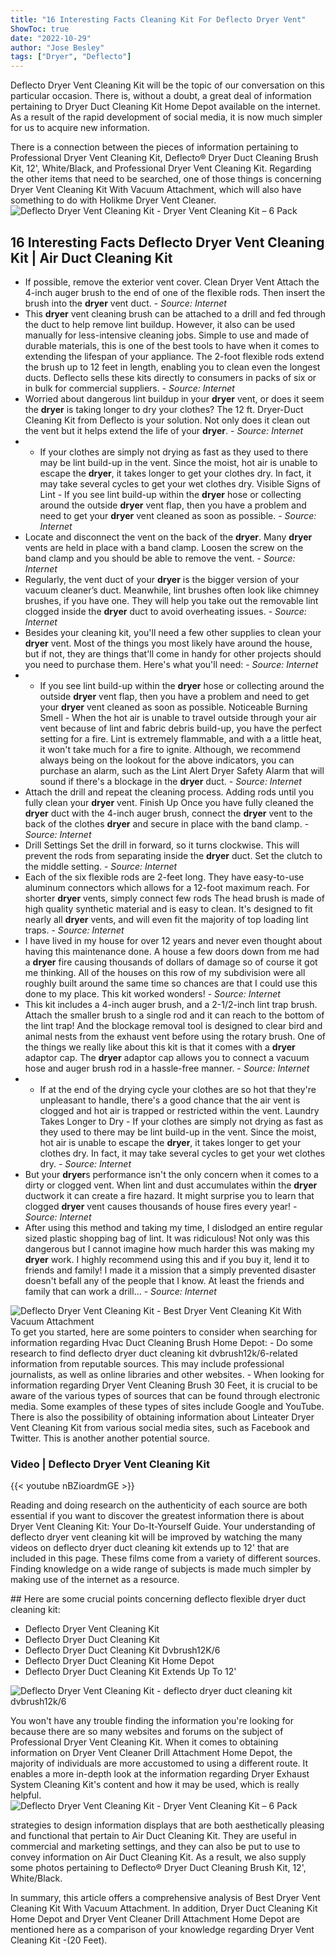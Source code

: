 ```yaml
---
title: "16 Interesting Facts Cleaning Kit For Deflecto Dryer Vent"
ShowToc: true 
date: "2022-10-29"
author: "Jose Besley" 
tags: ["Dryer", "Deflecto"]
---
```


Deflecto Dryer Vent Cleaning Kit will be the topic of our conversation on this particular occasion. There is, without a doubt, a great deal of information pertaining to Dryer Duct Cleaning Kit Home Depot available on the internet. As a result of the rapid development of social media, it is now much simpler for us to acquire new information.

There is a connection between the pieces of information pertaining to Professional Dryer Vent Cleaning Kit, Deflecto® Dryer Duct Cleaning Brush Kit, 12', White/Black, and Professional Dryer Vent Cleaning Kit. Regarding the other items that need to be searched, one of those things is concerning Dryer Vent Cleaning Kit With Vacuum Attachment, which will also have something to do with Holikme Dryer Vent Cleaner.
<img loading="lazy" src="https://carletonrefrigeration.com/wp-content/uploads/duct_cleaning_jamie_and_before_and_after1.jpg" onerror="this.onerror=null;this.src='https://blogger.googleusercontent.com/img/a/AVvXsEhe7F7TRXHtjiKvHb5vS7DmnxvpHiDyoYyYvm1nHB3Qp2_w3BnM6A2eq4v7FYxCC9bfZt3a9vIMtAYEKUiaDQbHMg-ViyGmRIj39MLp0bGFfgfYw1Dc9q_H-T0wiTm3l0Uq42dETrN9eC8aGJ9_IORZsxST1AcLR7np1koOfcc7tnHa4S8Mwz_xD9d0=s16000';" alt="Deflecto Dryer Vent Cleaning Kit - Dryer Vent Cleaning Kit – 6 Pack" >

## 16 Interesting Facts Deflecto Dryer Vent Cleaning Kit | Air Duct Cleaning Kit
-   If possible, remove the exterior vent cover. Clean Dryer Vent Attach the 4-inch auger brush to the end of one of the flexible rods. Then insert the brush into the **dryer** vent duct. - <cite>Source: Internet</cite>
-   This **dryer** vent cleaning brush can be attached to a drill and fed through the duct to help remove lint buildup. However, it also can be used manually for less-intensive cleaning jobs. Simple to use and made of durable materials, this is one of the best tools to have when it comes to extending the lifespan of your appliance. The 2-foot flexible rods extend the brush up to 12 feet in length, enabling you to clean even the longest ducts. Deflecto sells these kits directly to consumers in packs of six or in bulk for commercial suppliers. - <cite>Source: Internet</cite>
-   Worried about dangerous lint buildup in your **dryer** vent, or does it seem the **dryer** is taking longer to dry your clothes? The 12 ft. Dryer-Duct Cleaning Kit from Deflecto is your solution. Not only does it clean out the vent but it helps extend the life of your **dryer**. - <cite>Source: Internet</cite>
-   - If your clothes are simply not drying as fast as they used to there may be lint build-up in the vent. Since the moist, hot air is unable to escape the **dryer**, it takes longer to get your clothes dry. In fact, it may take several cycles to get your wet clothes dry. Visible Signs of Lint - If you see lint build-up within the **dryer** hose or collecting around the outside **dryer** vent flap, then you have a problem and need to get your **dryer** vent cleaned as soon as possible. - <cite>Source: Internet</cite>
-   Locate and disconnect the vent on the back of the **dryer**. Many **dryer** vents are held in place with a band clamp. Loosen the screw on the band clamp and you should be able to remove the vent. - <cite>Source: Internet</cite>
-   Regularly, the vent duct of your **dryer** is the bigger version of your vacuum cleaner’s duct. Meanwhile, lint brushes often look like chimney brushes, if you have one. They will help you take out the removable lint clogged inside the **dryer** duct to avoid overheating issues. - <cite>Source: Internet</cite>
-   Besides your cleaning kit, you'll need a few other supplies to clean your **dryer** vent. Most of the things you most likely have around the house, but if not, they are things that'll come in handy for other projects should you need to purchase them. Here's what you'll need: - <cite>Source: Internet</cite>
-   - If you see lint build-up within the **dryer** hose or collecting around the outside **dryer** vent flap, then you have a problem and need to get your **dryer** vent cleaned as soon as possible. Noticeable Burning Smell - When the hot air is unable to travel outside through your air vent because of lint and fabric debris build-up, you have the perfect setting for a fire. Lint is extremely flammable, and with a a little heat, it won't take much for a fire to ignite. Although, we recommend always being on the lookout for the above indicators, you can purchase an alarm, such as the Lint Alert Dryer Safety Alarm that will sound if there's a blockage in the **dryer** duct. - <cite>Source: Internet</cite>
-   Attach the drill and repeat the cleaning process. Adding rods until you fully clean your **dryer** vent. Finish Up Once you have fully cleaned the **dryer** duct with the 4-inch auger brush, connect the **dryer** vent to the back of the clothes **dryer** and secure in place with the band clamp. - <cite>Source: Internet</cite>
-   Drill Settings Set the drill in forward, so it turns clockwise. This will prevent the rods from separating inside the **dryer** duct. Set the clutch to the middle setting. - <cite>Source: Internet</cite>
-   Each of the six flexible rods are 2-feet long. They have easy-to-use aluminum connectors which allows for a 12-foot maximum reach. For shorter **dryer** vents, simply connect few rods The head brush is made of high quality synthetic material and is easy to clean. It's designed to fit nearly all **dryer** vents, and will even fit the majority of top loading lint traps. - <cite>Source: Internet</cite>
-   I have lived in my house for over 12 years and never even thought about having this maintenance done. A house a few doors down from me had a **dryer** fire causing thousands of dollars of damage so of course it got me thinking. All of the houses on this row of my subdivision were all roughly built around the same time so chances are that I could use this done to my place. This kit worked wonders! - <cite>Source: Internet</cite>
-   This kit includes a 4-inch auger brush, and a 2-1/2-inch lint trap brush. Attach the smaller brush to a single rod and it can reach to the bottom of the lint trap! And the blockage removal tool is designed to clear bird and animal nests from the exhaust vent before using the rotary brush. One of the things we really like about this kit is that it comes with a **dryer** adaptor cap. The **dryer** adaptor cap allows you to connect a vacuum hose and auger brush rod in a hassle-free manner. - <cite>Source: Internet</cite>
-   - If at the end of the drying cycle your clothes are so hot that they're unpleasant to handle, there's a good chance that the air vent is clogged and hot air is trapped or restricted within the vent. Laundry Takes Longer to Dry - If your clothes are simply not drying as fast as they used to there may be lint build-up in the vent. Since the moist, hot air is unable to escape the **dryer**, it takes longer to get your clothes dry. In fact, it may take several cycles to get your wet clothes dry. - <cite>Source: Internet</cite>
-   But your **dryer**s performance isn't the only concern when it comes to a dirty or clogged vent. When lint and dust accumulates within the **dryer** ductwork it can create a fire hazard. It might surprise you to learn that clogged **dryer** vent causes thousands of house fires every year! - <cite>Source: Internet</cite>
-   After using this method and taking my time, I dislodged an entire regular sized plastic shopping bag of lint. It was ridiculous! Not only was this dangerous but I cannot imagine how much harder this was making my **dryer** work. I highly recommend using this and if you buy it, lend it to friends and family! I made it a mission that a simply prevented disaster doesn't befall any of the people that I know. At least the friends and family that can work a drill... - <cite>Source: Internet</cite>


<img loading="lazy" src="https://s-media-cache-ak0.pinimg.com/736x/99/45/5d/99455d01f82e933d34bb1f51b07cddb2.jpg" onerror="this.onerror=null;this.src='https://blogger.googleusercontent.com/img/a/AVvXsEhe7F7TRXHtjiKvHb5vS7DmnxvpHiDyoYyYvm1nHB3Qp2_w3BnM6A2eq4v7FYxCC9bfZt3a9vIMtAYEKUiaDQbHMg-ViyGmRIj39MLp0bGFfgfYw1Dc9q_H-T0wiTm3l0Uq42dETrN9eC8aGJ9_IORZsxST1AcLR7np1koOfcc7tnHa4S8Mwz_xD9d0=s16000';" alt="Deflecto Dryer Vent Cleaning Kit - Best Dryer Vent Cleaning Kit With Vacuum Attachment" >
To get you started, here are some pointers to consider when searching for information regarding Hvac Duct Cleaning Brush Home Depot:
- Do some research to find deflecto dryer duct cleaning kit dvbrush12k/6-related information from reputable sources. This may include professional journalists, as well as online libraries and other websites.
- When looking for information regarding Dryer Vent Cleaning Brush 30 Feet, it is crucial to be aware of the various types of sources that can be found through electronic media. Some examples of these types of sites include Google and YouTube. There is also the possibility of obtaining information about Linteater Dryer Vent Cleaning Kit from various social media sites, such as Facebook and Twitter. This is another another potential source.

### Video | Deflecto Dryer Vent Cleaning Kit
{{< youtube nBZioardmGE >}} 


Reading and doing research on the authenticity of each source are both essential if you want to discover the greatest information there is about Dryer Vent Cleaning Kit: Your Do-It-Yourself Guide.
Your understanding of deflecto dryer vent cleaning kit will be improved by watching the many videos on deflecto dryer duct cleaning kit extends up to 12' that are included in this page. These films come from a variety of different sources. Finding knowledge on a wide range of subjects is made much simpler by making use of the internet as a resource.
<script async="async" data-cfasync="false" src="//normallydemandedalter.com/fe63df3c5408708b15d8dc3d9b206b31/invoke.js"></script>
<div id="container-fe63df3c5408708b15d8dc3d9b206b31"></div>
## Here are some crucial points concerning deflecto flexible dryer duct cleaning kit:

- Deflecto Dryer Vent Cleaning Kit
- Deflecto Dryer Duct Cleaning Kit
- Deflecto Dryer Duct Cleaning Kit Dvbrush12K/6
- Deflecto Dryer Duct Cleaning Kit Home Depot
- Deflecto Dryer Duct Cleaning Kit Extends Up To 12'

 <img loading="lazy" src="https://f01.justanswer.com/KjK6uN1E/IMG_7083.jpg" onerror="this.onerror=null;this.src='https://blogger.googleusercontent.com/img/a/AVvXsEhe7F7TRXHtjiKvHb5vS7DmnxvpHiDyoYyYvm1nHB3Qp2_w3BnM6A2eq4v7FYxCC9bfZt3a9vIMtAYEKUiaDQbHMg-ViyGmRIj39MLp0bGFfgfYw1Dc9q_H-T0wiTm3l0Uq42dETrN9eC8aGJ9_IORZsxST1AcLR7np1koOfcc7tnHa4S8Mwz_xD9d0=s16000';" alt="Deflecto Dryer Vent Cleaning Kit - deflecto dryer duct cleaning kit dvbrush12k/6" >

You won't have any trouble finding the information you're looking for because there are so many websites and forums on the subject of Professional Dryer Vent Cleaning Kit.
When it comes to obtaining information on Dryer Vent Cleaner Drill Attachment Home Depot, the majority of individuals are more accustomed to using a different route. It enables a more in-depth look at the information regarding Dryer Exhaust System Cleaning Kit's content and how it may be used, which is really helpful.
<img loading="lazy" src="https://images-na.ssl-images-amazon.com/images/I/71Av9yU65XL._SL700_.jpg" onerror="this.onerror=null;this.src='https://blogger.googleusercontent.com/img/a/AVvXsEhe7F7TRXHtjiKvHb5vS7DmnxvpHiDyoYyYvm1nHB3Qp2_w3BnM6A2eq4v7FYxCC9bfZt3a9vIMtAYEKUiaDQbHMg-ViyGmRIj39MLp0bGFfgfYw1Dc9q_H-T0wiTm3l0Uq42dETrN9eC8aGJ9_IORZsxST1AcLR7np1koOfcc7tnHa4S8Mwz_xD9d0=s16000';" alt="Deflecto Dryer Vent Cleaning Kit - Dryer Vent Cleaning Kit – 6 Pack" >

strategies to design information displays that are both aesthetically pleasing and functional that pertain to Air Duct Cleaning Kit. They are useful in commercial and marketing settings, and they can also be put to use to convey information on Air Duct Cleaning Kit. As a result, we also supply some photos pertaining to Deflecto® Dryer Duct Cleaning Brush Kit, 12', White/Black.

In summary, this article offers a comprehensive analysis of Best Dryer Vent Cleaning Kit With Vacuum Attachment. In addition, Dryer Duct Cleaning Kit Home Depot and Dryer Vent Cleaner Drill Attachment Home Depot are mentioned here as a comparison of your knowledge regarding Dryer Vent Cleaning Kit -(20 Feet).

	

